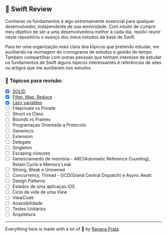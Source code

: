## 🌈 Swift Review

Conhecer os fundamentos é algo extremamente essencial para qualquer desenvolvedor, independente de sua senioridade. 
Com intuito de cumprir meu objetivo de ser a uma desenvolvedora melhor a cada dia, resolvi reunir neste repositório o avanço dos meus estudos da base de Swift.

Para ter uma organização mais clara dos tópicos que pretendo estudar, me auxiliando na montagem do cronograma de estudos e gestão do tempo.
Também compartilhar com outras pessoas que tenham interesse de estudar os fundamentos de Swift alguns tópicos interessantes e referências de sites ou artigos que me auxiliaram nos estudos.

### 📱 Tópicos para revisão:

- [x] [SOLID](https://github.com/rayanaprata/swift-review/blob/main/SOLID.md)
- [x] [Filter, Map, Reduce](https://github.com/rayanaprata/swift-review/blob/main/filter-map-reduce.md)
- [x] [Lazy variables](https://github.com/rayanaprata/swift-review/blob/main/lazy-variables.md)
- [ ] Fileprivate vs Private
- [ ] Struct vs Class
- [ ] Bounds vs Frames
- [ ] Programaçao Orientada a Protocolo
- [ ] Generecis
- [ ] Extension
- [ ] Delegate
- [ ] Singleton
- [ ] Escaping closures
- [ ] Gerenciamento de memória - ARC(Automatic Reference Counting), Retain Cycle e Memory Leak
- [ ] Strong, Weak e Unowned
- [ ] Concurrency, Thread - GCD(Grand Central Dispatch) e Async Await
- [ ] Design Patterns
- [ ] Estados de uma aplicaçao iOS
- [ ] Ciclo de vida de uma View
- [ ] ViewCode
- [ ] Acessibilidade
- [ ] Testes Unitários
- [ ] Arquitetura

---

Everything here is made with a lot of 🤍 by [Rayana Prata](https://www.linkedin.com/in/rayanaprata/).
